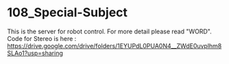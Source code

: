 # 108_Special-Subject
This is the server for robot control. 
For more detail please read "WORD".
Code for Stereo is here : https://drive.google.com/drive/folders/1EYUPdL0PUA0N4__ZWdE0uvplhm8SLAo1?usp=sharing
